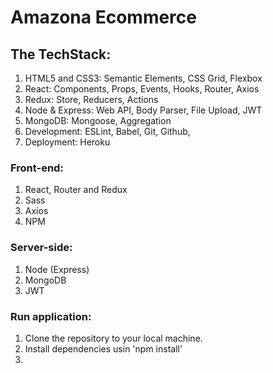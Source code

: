 # Amazona Ecommerce

## The TechStack:

1. HTML5 and CSS3: Semantic Elements, CSS Grid, Flexbox
2. React: Components, Props, Events, Hooks, Router, Axios
3. Redux: Store, Reducers, Actions
4. Node & Express: Web API, Body Parser, File Upload, JWT
5. MongoDB: Mongoose, Aggregation
6. Development: ESLint, Babel, Git, Github, 
7. Deployment: Heroku

### Front-end:

1. React, Router and Redux
2. Sass
3. Axios
4. NPM

### Server-side:

1. Node (Express)
2. MongoDB
3. JWT

### Run application:

1. Clone the repository to your local machine.
2. Install dependencies usin 'npm install'
3. 


